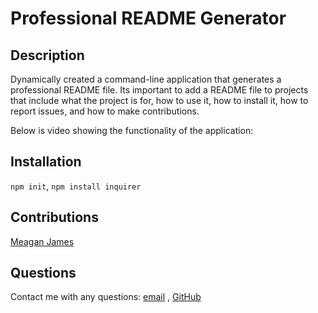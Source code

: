 # Professional README Generator 

## Description
Dynamically created a command-line application that generates a professional README file. Its important to add a README file to projects that include what the project is for, how to use it, how to install it, how to report issues, and how to make contributions. 

Below is video showing the functionality of the application:

## Installation
`npm init`, `npm install inquirer`

## Contributions
[Meagan James](https://github.com/merikettapearl212)

## Questions 
Contact me with any questions: [email](mailto:merikettapearl212@gmail.com) , [GitHub](https://github.com/merikettapearl212)